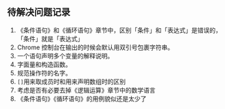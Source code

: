 ## 待解决问题记录

1. 《条件语句》和《循环语句》章节中，区别「条件」和「表达式」是错误的，「条件」就是「表达式」
1. Chrome 控制台在输出的时候会默认用双引号包裹字符串。
2. 一个语句声明多个变量的解释说明。
3. 字面量和构造函数。
4. 规范操作符的名字。
6. `[]`用来取成员时和用来声明数组时的区别
9. 考虑是否有必要去掉《逻辑运算》章节中的数学语言
10. 《条件语句》《循环语句》的用例貌似还是太少了